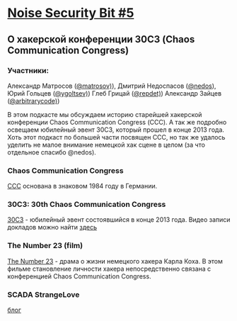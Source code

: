 [Noise Security Bit #5](http://noisebit.podster.fm/5)
=====
## О хакерской конференции 30С3 (Chaos Communication Congress)


### Участники:
Александр Матросов ([@matrosov)](http://twitter.com/matrosov)),
Дмитрий Недоспасов ([@nedos](http://twitter.com/nedos)),
Юрий Гольцев ([@ygoltsev)](http://twitter.com/ygoltsev))
Глеб Грицай ([@repdet)](http://twitter.com/repdet))
Александр Зайцев ([@arbitrarycode)](http://twitter.com/arbitrarycode))

В этом подкасте мы обсуждаем историю старейшей хакерской конференции Chaos Communication Congress (ССС). А так же подробно освещаем юбилейный эвент 30С3, который прошел в конце 2013 года. Хоть этот подкаст по большей части посвящен ССС, но так же удалось уделить не малое внимание немецкой хак сцене в целом (за что отдельное спасибо @nedos).

### Chaos Communication Congress
[ССС](http://en.wikipedia.org/wiki/Chaos_Communication_Congress) основана в знаковом 1984 году в Германии.

### 30C3: 30th Chaos Communication Congress
[30C3](https://events.ccc.de/congress/2013/wiki/Main_Page) - юбилейный эвент состоявшийся в конце 2013 года.
Видео записи докладов можно найти [здесь](http://media.ccc.de/browse/congress/2013/) 

### The Number 23 (film)
[The Number 23](http://en.wikipedia.org/wiki/23_(film)) - драма о жизни немецкого хакера Карла Коха. В этом фильме становление личности хакера непосредственно связана с конференцией Chaos Communication Congress.

### SCADA StrangeLove
[блог](http://scadastrangelove.blogspot.com/)

